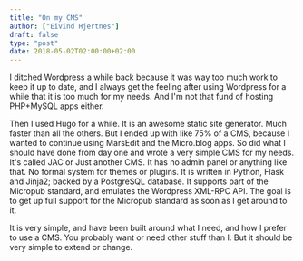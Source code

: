 ```yaml
---
title: "On my CMS"
author: ["Eivind Hjertnes"]
draft: false
type: "post"
date: 2018-05-02T02:00:00+02:00
---
```


I ditched Wordpress a while back because it was way too much work to
keep it up to date, and I always get the feeling after using Wordpress
for a while that it is too much for my needs. And I'm not that fund of
hosting PHP+MySQL apps either.

Then I used Hugo for a while. It is an awesome static site generator.
Much faster than all the others. But I ended up with like 75% of a CMS,
because I wanted to continue using MarsEdit and the Micro.blog apps. So
did what I should have done from day one and wrote a very simple CMS for
my needs. It's called JAC or Just another CMS. It has no admin panel or
anything like that. No formal system for themes or plugins. It is
written in Python, Flask and Jinja2; backed by a PostgreSQL database. It
supports part of the Micropub standard, and emulates the Wordpress
XML-RPC API. The goal is to get up full support for the Micropub
standard as soon as I get around to it.

It is very simple, and have been built around what I need, and how I
prefer to use a CMS. You probably want or need other stuff than I. But
it should be very simple to extend or change.
